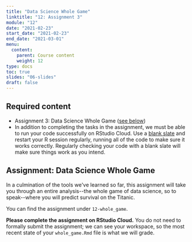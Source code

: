 ```yaml
---
title: "Data Science Whole Game"
linktitle: "12: Assignment 3"
module: "12"
date: "2021-02-23"
start_date: "2021-02-23"
end_date: "2021-03-01"
menu:
  content:
    parent: Course content
    weight: 12
type: docs
toc: true
slides: "06-slides"
draft: false
---
```


## Required content
- <i class="fas fa-desktop"></i> Assignment 3: Data Science Whole Game ([see below](#assignment-data-science-whole-game))
- <i class="fas fa-exclamation-circle"></i> In addition to completing the tasks in the assignment, we must be able to run your code successfully on RStudio Cloud. Use a [blank slate](https://rstats.wtf/save-source.html#always-start-r-with-a-blank-slate) and restart your R session regularly, running all of the code to make sure it works correctly. Regularly checking your code with a blank slate will make sure things work as you intend.

## Assignment: Data Science Whole Game

In a culmination of the tools we've learned so far, this assignment will take you through an entire analysis--the whole game of data science, so to speak--where you will predict survival on the Titanic.

You can find the assignment under `12-whole_game`. 

**Please complete the assignment on RStudio Cloud.** You do not need to formally submit the assignment; we can see your workspace, so the most recent state of your `whole_game.Rmd` file is what we will grade. 

